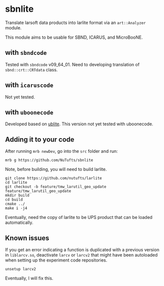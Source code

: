 # sbnlite

Translate larsoft data products into larlite format via an `art::Analyzer` module.

This module aims to be usable for SBND, ICARUS, and MicroBooNE.

## with `sbndcode`

Tested with `sbndcode` v09_64_01. Need to developing translation of `sbnd::crt::CRTdata` class.

## with `icaruscode`

Not yet tested.

## with `uboonecode`

Developed based on [ublite](https://cdcvs.fnal.gov/redmine/projects/ublite/repository).
This version not yet tested with uboonecode.

## Adding it to your code

After running `mrb newDev`, go into the `src` folder and run:

```
mrb g https://github.com/NuTufts/sbnlite
```

Note, before building, you will need to build larlite.

```
git clone https://github.com/nutufts/larlite
cd larlite
git checkout -b feature/tmw_larutil_geo_update feature/tmw_larutil_geo_update
mkdir build
cd build
cmake ../
make i -j4
```

Eventually, need the copy of larlite to be UPS product that can be loaded automatically.

## Known issues

If you get an error indicating a function is duplicated with a previous version in  `liblarcv.so`, 
deactivate `larcv` or `larcv2` that might have been autoloaded when setting up the experiment code repositories.

```
unsetup larcv2
```

Eventually, I will fix this.